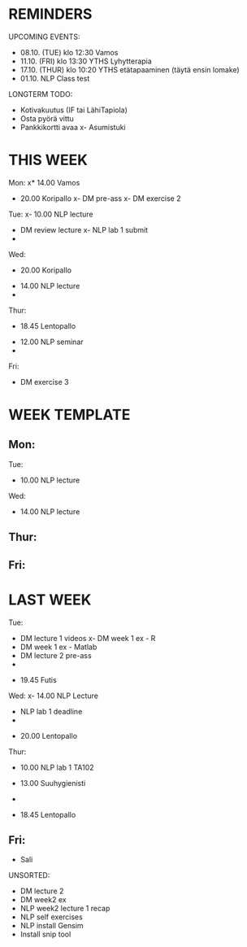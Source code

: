 
# REMINDERS

UPCOMING EVENTS:
- 08.10. (TUE) klo 12:30 Vamos
- 11.10. (FRI) klo 13:30 YTHS Lyhytterapia
- 17.10. (THUR) klo 10:20 YTHS etätapaaminen (täytä ensin lomake)
- 01.10. NLP Class test


LONGTERM TODO:
- Kotivakuutus (IF tai LähiTapiola)
- Osta pyörä vittu
- Pankkikortti avaa
x- Asumistuki



# THIS WEEK

Mon:
x* 14.00 Vamos
* 20.00 Koripallo
x- DM pre-ass
x- DM exercise 2

Tue:
x- 10.00 NLP lecture
- DM review lecture
x- NLP lab 1 submit
- 

Wed:
* 20.00 Koripallo
- 14.00 NLP lecture
- 

Thur:
* 18.45 Lentopallo
- 12.00 NLP seminar
- 

Fri:
- DM exercise 3


# WEEK TEMPLATE

Mon:
- 

Tue:
- 10.00 NLP lecture

Wed:
- 14.00 NLP lecture

Thur:
- 

Fri:
- 



# LAST WEEK

Tue:
- DM lecture 1 videos
x- DM week 1 ex - R
- DM week 1 ex - Matlab
- DM lecture 2 pre-ass
- 
* 19.45 Futis

Wed:
x- 14.00 NLP Lecture
- NLP lab 1 deadline
- 
* 20.00 Lentopallo

Thur:
- 10.00 NLP lab 1 TA102
* 13.00 Suuhygienisti
- 
* 18.45 Lentopallo

Fri:
- 
* Sali


UNSORTED:
- DM lecture 2
- DM week2 ex
- NLP week2 lecture 1 recap
- NLP self exercises
- NLP install Gensim
- Install snip tool


















